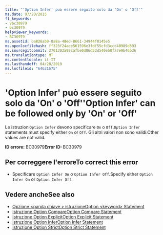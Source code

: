 ```yaml
---
title: "'Option Infer' può essere seguito solo da 'On' o 'Off'"
ms.date: 07/20/2015
f1_keywords:
- vbc30979
- bc30979
helpviewer_keywords:
- BC30979
ms.assetid: ba826ab9-8a8a-48ed-8661-34944f0145e5
ms.openlocfilehash: ff323f24aee561596e3fdf55cfd3ccd40989d593
ms.sourcegitcommit: 2701302a99cafbe0d86d53d540eb0fa7e9b46b36
ms.translationtype: MT
ms.contentlocale: it-IT
ms.lasthandoff: 04/28/2019
ms.locfileid: "64621675"
---
```

# <a name="option-infer-can-be-followed-only-by-on-or-off"></a><span data-ttu-id="966d0-102">'Option Infer' può essere seguito solo da 'On' o 'Off'</span><span class="sxs-lookup"><span data-stu-id="966d0-102">'Option Infer' can be followed only by 'On' or 'Off'</span></span>
<span data-ttu-id="966d0-103">Le istruzioni`Option Infer` devono specificare `On` o `Off`.</span><span class="sxs-lookup"><span data-stu-id="966d0-103">`Option Infer` statements must specify either `On` or `Off`.</span></span> <span data-ttu-id="966d0-104">Gli altri valori non sono validi.</span><span class="sxs-lookup"><span data-stu-id="966d0-104">Other values are not valid.</span></span>  
  
 <span data-ttu-id="966d0-105">**ID errore:** BC30979</span><span class="sxs-lookup"><span data-stu-id="966d0-105">**Error ID:** BC30979</span></span>  
  
## <a name="to-correct-this-error"></a><span data-ttu-id="966d0-106">Per correggere l'errore</span><span class="sxs-lookup"><span data-stu-id="966d0-106">To correct this error</span></span>  
  
- <span data-ttu-id="966d0-107">Specificare `Option Infer On` o `Option Infer Off`.</span><span class="sxs-lookup"><span data-stu-id="966d0-107">Specify either `Option Infer On` or `Option Infer Off`.</span></span>  
  
## <a name="see-also"></a><span data-ttu-id="966d0-108">Vedere anche</span><span class="sxs-lookup"><span data-stu-id="966d0-108">See also</span></span>

- [<span data-ttu-id="966d0-109">Opzione \<parola chiave > istruzione</span><span class="sxs-lookup"><span data-stu-id="966d0-109">Option \<keyword> Statement</span></span>](../../visual-basic/language-reference/statements/option-keyword-statement.md)
- [<span data-ttu-id="966d0-110">Istruzione Option Compare</span><span class="sxs-lookup"><span data-stu-id="966d0-110">Option Compare Statement</span></span>](../../visual-basic/language-reference/statements/option-compare-statement.md)
- [<span data-ttu-id="966d0-111">Istruzione Option Explicit</span><span class="sxs-lookup"><span data-stu-id="966d0-111">Option Explicit Statement</span></span>](../../visual-basic/language-reference/statements/option-explicit-statement.md)
- [<span data-ttu-id="966d0-112">Istruzione Option Infer</span><span class="sxs-lookup"><span data-stu-id="966d0-112">Option Infer Statement</span></span>](../../visual-basic/language-reference/statements/option-infer-statement.md)
- [<span data-ttu-id="966d0-113">Istruzione Option Strict</span><span class="sxs-lookup"><span data-stu-id="966d0-113">Option Strict Statement</span></span>](../../visual-basic/language-reference/statements/option-strict-statement.md)
